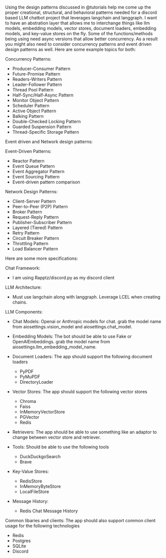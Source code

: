 Using the design patterns discussed in @tutorials help me come up the proper creational, structural, and behavioral
patterns needed for a discord based LLM chatbot project that leverages langchain and langgraph. I want to have an
abstration layer that allows me to interchange things like llm models, embedding models, vector stores, document
loaders, embedding models, and key-value stores on the fly. Some of the functions/methods being using need async
versions that allow better concurrency. As a result you might also need to consider concurrency patterns and event
driven design patterns as well. Here are some example topics for both:

Concurrency Patterns:

- Producer-Consumer Pattern
- Future-Promise Pattern
- Readers-Writers Pattern
- Leader-Follower Pattern
- Thread Pool Pattern
- Half-Sync/Half-Async Pattern
- Monitor Object Pattern
- Scheduler Pattern
- Active Object Pattern
- Balking Pattern
- Double-Checked Locking Pattern
- Guarded Suspension Pattern
- Thread-Specific Storage Pattern

Event driven and Network design patterns:

Event-Driven Patterns:

- Reactor Pattern
- Event Queue Pattern
- Event Aggregator Pattern
- Event Sourcing Pattern
- Event-driven pattern comparison

Network Design Patterns:

- Client-Server Pattern
- Peer-to-Peer (P2P) Pattern
- Broker Pattern
- Request-Reply Pattern
- Publisher-Subscriber Pattern
- Layered (Tiered) Pattern
- Retry Pattern
- Circuit Breaker Pattern
- Throttling Pattern
- Load Balancer Pattern

Here are some more specifications:

Chat Framework:

- I am using Rapptz/discord.py as my discord client

LLM Architecture:

- Must use langchain along with langgraph. Leverage LCEL when creating chains.

LLM Components:

- Chat Models: Openai or Anthropic models for chat. grab the model name from aiosettings.vision_model and
    aiosettings.chat_model.

- Embedding Models: The bot should be able to use Fake or OpenAIEmbeddings. grab the model name from
    aiosettings.llm_embedding_model_name.

- Document Loaders: The app should support the following document loaders

    - PyPDF
    - PyMuPDF
    - DirectoryLoader

- Vector Stores: The app should support the following vector stores

    - Chroma
    - Faiss
    - InMemoryVectorStore
    - PGVector
    - Redis

- Retrievers: The app should be able to use something like an adaptor to change between vector store and retriever.

- Tools: Should be able to use the following tools

    - DuckDuckgoSearch
    - Brave

- Key-Value Stores:

    - RedisStore
    - InMemoryByteStore
    - LocalFileStore

- Message History:

    - Redis Chat Message History

Common libaries and clients: The app should also support common client usage for the following technologies

- Redis
- Postgres
- SQLite
- Discord

